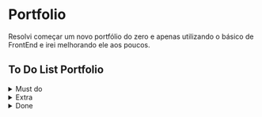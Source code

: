 # Portfolio
 
Resolvi começar um novo portfólio do zero e apenas utilizando o básico de FrontEnd e irei melhorando ele aos poucos.

## To Do List Portfolio

<details>

<summary> Must do </summary>

- [ ] Escrever texto introdução
- [ ] Escrever texto about me
- [ ] Escrever parte posters
- [ ] Resolver problema links "/Portfolio"
- [ ] Responsividade React
- [ ] Inglês
- [ ] Github Pages novamente
- [ ] Colocar meus projetos de verdade

</details>

<details>

<summary> Extra </summary>

- [ ] Protótipos Figma
- [ ] Escolher uma foto melhor
- [ ] Modo escuro
- [ ] Página que estou agora aparece com linha embaixo

</details>

<details> 

<summary> Done </summary>

- [x] Colocar uma foto minha
- [x] Arrumar as cores
- [x] Responsividade
- [x] Icones redes sociais
- [x] Link currículo
- [x] Adicionar informações corretas sobre educação, experiência e outros
- [x] Trocar para React
- [x] Github Pages
- [x] Decidir SideBar React
- [x] Parte de projetos
- [x] Resolver como eu coloco novos projetos
- [x] Posters and Workshops
- [x] Parte com ferramentas e linguagens que sei
- [x] Simplificar todo o projeto e escolher melhor uma identidade visual
- [x] Links font-awesome
- [x] Adicionar icone window do navegador
- [x] Editar footer
- [x] Editar About me e colocar data do lado e só por ano

</details>
